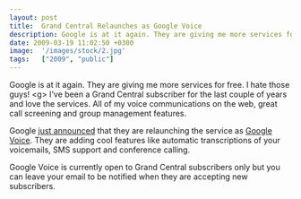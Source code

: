 ```yaml
---
layout: post
title:  Grand Central Relaunches as Google Voice
description: Google is at it again. They are giving me more services for free. I hate th...
date: 2009-03-19 11:02:50 +0300
image:  '/images/stock/2.jpg'
tags:   ["2009", "public"]
---
```

<p>Google is at it again. They are giving me more services for free. I hate those guys! &lt;g&gt; I've been a Grand Central subscriber for the last couple of years and love the services. All of my voice communications on the web, great call screening and group management features.</p>
<p>Google <a href="http://googlevoiceblog.blogspot.com/2009/03/moving-to-google-voice.html" target="_blank">just announced</a> that they are relaunching the service as <a href="http://voice.google.com" target="_blank">Google Voice</a>. They are adding cool features like automatic transcriptions of your voicemails, SMS support and conference calling.</p>
<p>Google Voice is currently open to Grand Central subscribers only but you can leave your email to be notified when they are accepting new subscribers.</p>


